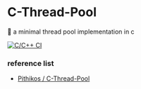 # C-Thread-Pool
🧵 a minimal thread pool implementation in c

[![C/C++ CI](https://github.com/yzhe819/C-Thread-Pool/actions/workflows/c-cpp.yml/badge.svg)](https://github.com/yzhe819/C-Thread-Pool/actions/workflows/c-cpp.yml)



### reference list

- [ Pithikos / C-Thread-Pool ](https://github.com/Pithikos/C-Thread-Pool)
